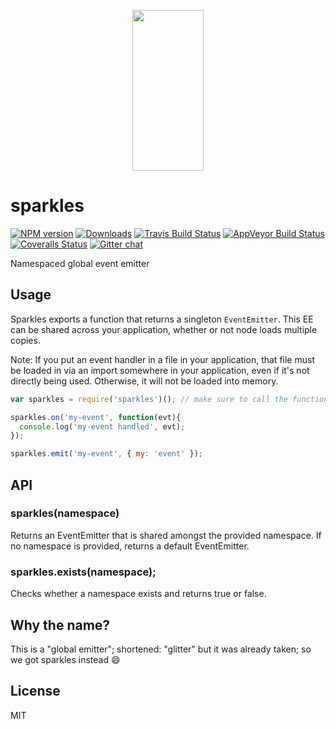 <p align="center">
  <a href="http://gulpjs.com">
    <img height="257" width="114" src="https://raw.githubusercontent.com/gulpjs/artwork/master/gulp-2x.png">
  </a>
</p>

# sparkles

[![NPM version][npm-image]][npm-url] [![Downloads][downloads-image]][npm-url] [![Travis Build Status][travis-image]][travis-url] [![AppVeyor Build Status][appveyor-image]][appveyor-url] [![Coveralls Status][coveralls-image]][coveralls-url] [![Gitter chat][gitter-image]][gitter-url]

Namespaced global event emitter

## Usage

Sparkles exports a function that returns a singleton `EventEmitter`.
This EE can be shared across your application, whether or not node loads
multiple copies.

Note: If you put an event handler in a file in your application, that file must be loaded in via an import somewhere in your application, even if it's not directly being used. Otherwise, it will not be loaded into memory.

```js
var sparkles = require('sparkles')(); // make sure to call the function

sparkles.on('my-event', function(evt){
  console.log('my-event handled', evt);
});

sparkles.emit('my-event', { my: 'event' });
```

## API

### sparkles(namespace)

Returns an EventEmitter that is shared amongst the provided namespace.  If no namespace
is provided, returns a default EventEmitter.

### sparkles.exists(namespace);

Checks whether a namespace exists and returns true or false.

## Why the name?

This is a "global emitter"; shortened: "glitter" but it was already taken; so we got sparkles instead :smile:

## License

MIT

[downloads-image]: http://img.shields.io/npm/dm/sparkles.svg
[npm-url]: https://www.npmjs.com/package/sparkles
[npm-image]: http://img.shields.io/npm/v/sparkles.svg

[travis-url]: https://travis-ci.org/gulpjs/sparkles
[travis-image]: http://img.shields.io/travis/gulpjs/sparkles.svg?label=travis-ci

[appveyor-url]: https://ci.appveyor.com/project/gulpjs/sparkles
[appveyor-image]: https://img.shields.io/appveyor/ci/gulpjs/sparkles.svg?label=appveyor

[coveralls-url]: https://coveralls.io/r/gulpjs/sparkles
[coveralls-image]: http://img.shields.io/coveralls/gulpjs/sparkles/master.svg

[gitter-url]: https://gitter.im/gulpjs/gulp
[gitter-image]: https://badges.gitter.im/gulpjs/gulp.svg
